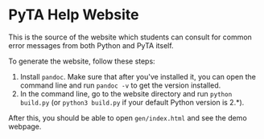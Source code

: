 # PyTA Help Website

This is the source of the website which students can consult for common error
messages from both Python and PyTA itself.

To generate the website, follow these steps:

1. Install `pandoc`. Make sure that after you've installed it, you can open the
   command line and run `pandoc -v` to get the version installed.
2. In the command line, go to the website directory and run
   `python build.py` (or `python3 build.py` if your default Python version is 2.*).

After this, you should be able to open `gen/index.html` and see the demo webpage.
